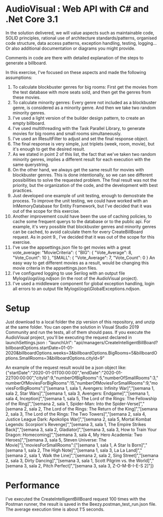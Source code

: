 # AudioVisual : Web API with C# and .Net Core 3.1
In the solution delivered, we will value aspects such as maintainable code, SOLID principles, rational use of architecture standards/patterns, organised code structure, data access patterns, exception handling, testing, logging… Or also additional documentation or diagrams you might provide.

Comments in code are there with detailed explanation of the steps to generate a billboard.

In this exercise, I've focused on these aspects and made the following assumptions:
1. To calculate blockbuster genres for big rooms: First get the movies from the test database with more seats sold, and then get the genres from these movies.
2. To calculate minority genres: Every genre not included as a blockbuster genre, is considered as a minority genre. And then we take two random minority genres. 
3. I've used a light version of the builder design pattern, to create an empty billboard.
4. I've used multithreading with the Task Parallel Library, to generate movies for big rooms and small rooms simultaneously.
5. I've used an IResultFilter to adjust and set the final response object. 
6. The final response is very simple, just triplets (week, room, movie), but it's enough to get the desired result.
7. As we stated in point 2 of this list, the fact that we've taken two random minority genres, implies a different result for each execution with the same querystring.
8. On the other hand, we always get the same result for movies with blockbuster genres. This is done intentionally, so we can see different possibilities to solve the requested problem. The final result was not the priority, but the organization of the code, and the development with best practices.
9. Just developed one example of unit testing, enough to demostrate the process. To improve the unit testing, we could have worked with an InMemoryDatabase for Entity Framework, but I've decided that it was out of the scope for this exercise.
10. Another improvement could have been the use of caching policies, to cache some frequent querys to the database or to the public api. For example, it's very possible that
blockbuster genres and minority genres can be cached, to avoid calculate them for every CreateBillBoard request. As in point 9., I've decided that it was out of the scope for this exercise.
11. I've use the appsettings.json file to get movies with a great vote_average:
 "MovieCriteria": {
    "BIG": {
      "Vote_Average": 8,
      "Vote_Count": 10
    },
    "SMALL": {
      "Vote_Average": 7,
      "Vote_Count": 0
    }
 An easy way to get different movies as a result, would be changing this movie criteria in the appsettings.json files. 
 12. I've configured logging to use Serilog with an output file Mylogs\logs\log.ndjson (in the root of the AudioVisual project).
 13. I've used a middleware component for global exception handling, login all errors to an output file Mylogs\logs\GlobalExceptions.ndjson. 

# Setup
Just download to a local folder the zip version of this repository, and unzip at the same folder. You can open the solution in Visual Studio 2019 Community and run the tests, all of them should pass. 
If you execute the AudioVisual project, you'll be executing the request declared in launchSettings.json : 
"launchUrl": "api/managers/CreateIntelligentBillBoard?
billboardOptions.startDate=01-01-2020&billboardOptions.weeks=3&billboardOptions.BigRooms=5&billboardOptions.SmallRooms=3&billboardOptions.cityId=9"

An example of the request result would be a json object like:
{"startDate":"2020-01-01T00:00:00","endDate":"2020-01-22T00:00:00","cityId":9,"numberOfBigRooms":5,"numberOfSmallRooms":3,"numberOfMoviesForBigRooms":15,"numberOfMoviesForSmallRooms":9,"moviesForBigRooms":["[semana 1, sala 1, Avengers: Infinity War]","[semana 1, sala 2, Star Wars]","[semana 1, sala 3, Avengers: Endgame]","[semana 1, sala 4, Inception]","[semana 1, sala 5, The Lord of the Rings: The Fellowship of the Ring]","[semana 2, sala 1, Spider-Man: Into the Spider-Verse]","[semana 2, sala 2, The Lord of the Rings: The Return of the King]","[semana 2, sala 3, The Lord of the Rings: The Two Towers]","[semana 2, sala 4, Justice League Dark: Apokolips War]","[semana 2, sala 5, Mortal Kombat Legends: Scorpion's Revenge]","[semana 3, sala 1, The Empire Strikes Back]","[semana 3, sala 2, Gladiator]","[semana 3, sala 3, How to Train Your Dragon: Homecoming]","[semana 3, sala 4, My Hero Academia: Two Heroes]","[semana 3, sala 5, Steven Universe: The Movie]"],"moviesForSmallRooms":["[semana 1, sala 1, A Star Is Born]","[semana 1, sala 2, The High Note]","[semana 1, sala 3, La La Land]","[semana 2, sala 1, Walk the Line]","[semana 2, sala 2, Sing Street]","[semana 2, sala 3, Dirty Dancing]","[semana 3, sala 1, Scott Pilgrim vs. the World]","[semana 3, sala 2, Pitch Perfect]","[semana 3, sala 3, Z-O-M-B-I-E-S 2]"]}

# Performance
I've executed the CreateIntelligentBillBoard request 100 times with the Postman runner, the result is saved in the Beezy.postman_test_run.json file.
The average execution time is about 1'5 seconds.

